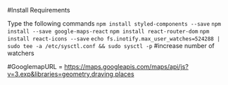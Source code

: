 #Install Requirements

Type the following commands
`npm install styled-components --save`
`npm install --save google-maps-react`
`npm install react-router-dom`
`npm install react-icons --save`
`echo fs.inotify.max_user_watches=524288 | sudo tee -a /etc/sysctl.conf && sudo sysctl -p` #increase number of watchers

#GooglemapURL = https://maps.googleapis.com/maps/api/js?v=3.exp&libraries=geometry,draving,places
